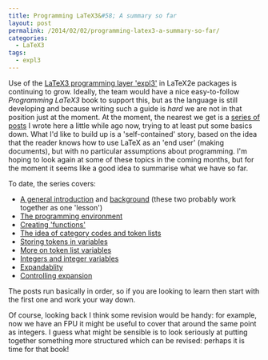 ```yaml
---
title: Programming LaTeX3&#58; A summary so far
layout: post
permalink: /2014/02/02/programming-latex3-a-summary-so-far/
categories:
  - LaTeX3
tags:
  - expl3
---
```

Use of the [LaTeX3 programming layer 'expl3'](https://www.latex-project.org/latex3.html) in LaTeX2e packages is continuing to grow. Ideally, the team would have a nice easy-to-follow _Programming LaTeX3_ book to support this, but as the language is still developing and because writing such a guide is _hard_ we are not in that position just at the moment. At the moment, the nearest we get is a [series of posts](/tag/programming-latex3/) I wrote here a little while ago now, trying to at least put some basics down. What I'd like to build up is a 'self-contained' story, based on the idea that the reader knows how to use LaTeX as an 'end user' (making documents), but with no particular assumptions about programming. I'm hoping to look again at some of these topics in the coming months, but for the moment it seems like a good idea to summarise what we have so far.

To date, the series covers:

- [A general introduction](/2011/12/06/programming-latex3-introduction/) and [background](/2011/12/07/programming-latex3-background/) (these two probably work together as one 'lesson')
- [The programming environment](/2011/12/11/programming-latex3-the-programming-environment/)
- [Creating 'functions'](/2011/12/14/programming-latex3-creating-functions/)
- [The idea of category codes and token lists](/2011/12/21/programming-latex3-category-codes-tokens-and-token-lists/)
- [Storing tokens in variables](/2011/12/26/programming-latex3-token-list-variables/)
- [More on token list variables](/2012/01/22/programming-latex3-more-on-token-list-variables/)
- [Integers and integer variables](/2012/02/07/programming-latex3-integers-and-integer-expressions/)
- [Expandablity](/2012/04/21/programming-latex3-expandability/)
- [Controlling expansion](/2012/04/29/programming-latex3-more-on-expansion/)

The posts run basically in order, so if you are looking to learn then start with the first one and work your way down.

Of course, looking back I think some revision would be handy: for example, now we have an FPU it might be useful to cover that around the same point as integers. I guess what might be sensible is to look seriously at putting together something more structured which can be revised: perhaps it is time for that book!
